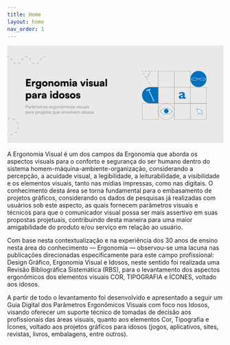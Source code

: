 ```yaml
---
title: Home
layout: home
nav_order: 1
---
```


![](docs/imagens/home/site-banner%20final.png)

A Ergonomia Visual é um dos campos da Ergonomia que aborda os aspectos visuais para o conforto e segurança do ser humano dentro do sistema homem-máquina-ambiente-organização, considerando a percepção, a acuidade visual, a legibilidade, a leiturabilidade, a visibilidade e os elementos visuais, tanto nas mídias impressas, como nas digitais. O conhecimento desta área se torna fundamental para o embasamento de projetos gráficos, considerando os dados de pesquisas já realizadas com usuários sob este aspecto, as quais fornecem parâmetros visuais e técnicos para que o comunicador visual possa ser mais assertivo em suas propostas projetuais, contribuindo desta maneira para uma maior amigabilidade do produto e/ou serviço em relação ao usuário.

Com base nesta contextualização e na experiência dos 30 anos de ensino nesta área do conhecimento — Ergonomia — observou-se uma lacuna nas publicações direcionadas especificamente para este campo profissional: Design Gráfico, Ergonomia Visual e Idosos, neste sentido foi realizada uma Revisão Bibliográfica Sistemática (RBS), para o levantamento dos aspectos ergonômicos dos elementos visuais COR, TIPOGRAFIA e ÍCONES, voltado aos idosos.

A partir de todo o levantamento foi desenvolvido e apresentado a seguir um Guia Digital dos Parâmetros Ergonômicos Visuais com foco nos Idosos, visando oferecer um suporte técnico de tomadas de decisão aos profissionais das áreas visuais, quanto aos elementos Cor, Tipografia e Ícones, voltado aos projetos gráficos para idosos (jogos, aplicativos, sites, revistas, livros, embalagens, entre outros).
